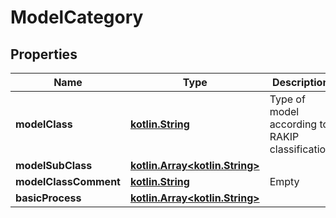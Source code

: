 # ModelCategory

## Properties
Name | Type | Description | Notes
------------ | ------------- | ------------- | -------------
**modelClass** | [**kotlin.String**](.md) | Type of model according to RAKIP classification | 
**modelSubClass** | [**kotlin.Array&lt;kotlin.String&gt;**](.md) |  |  [optional]
**modelClassComment** | [**kotlin.String**](.md) | Empty |  [optional]
**basicProcess** | [**kotlin.Array&lt;kotlin.String&gt;**](.md) |  |  [optional]
